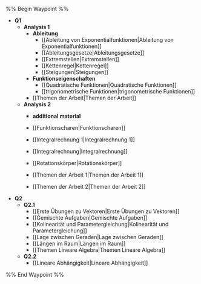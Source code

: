 %% Begin Waypoint %%
- **Q1**
	- **Analysis 1**
		- **Ableitung**
			- [[Ableitung von Exponentialfunktionen|Ableitung von Exponentialfunktionen]]
			- [[Ableitungsgesetze|Ableitungsgesetze]]
			- [[Extremstellen|Extremstellen]]
			- [[Kettenregel|Kettenregel]]
			- [[Steigungen|Steigungen]]
		- **Funktionseigenschaften**
			- [[Quadratische Funktionen|Quadratische Funktionen]]
			- [[trigonometrische Funktionen|trigonometrische Funktionen]]
		- [[Themen der Arbeit|Themen der Arbeit]]
	- **Analysis 2**
		- **additional material**

		- [[Funktionscharen|Funktionscharen]]
		- [[Integralrechnung 1|Integralrechnung 1]]
		- [[Integralrechnung|Integralrechnung]]
		- [[Rotationskörper|Rotationskörper]]
		- [[Themen der Arbeit 1|Themen der Arbeit 1]]
		- [[Themen der Arbeit 2|Themen der Arbeit 2]]
- **Q2**
	- **Q2.1**
		- [[Erste Übungen zu Vektoren|Erste Übungen zu Vektoren]]
		- [[Gemischte Aufgaben|Gemischte Aufgaben]]
		- [[Kolinearität und Parametergleichung|Kolinearität und Parametergleichung]]
		- [[Lage zwischen Geraden|Lage zwischen Geraden]]
		- [[Längen im Raum|Längen im Raum]]
		- [[Themen Lineare Algebra|Themen Lineare Algebra]]
	- **Q2.2**
		- [[Lineare Abhängigkeit|Lineare Abhängigkeit]]

%% End Waypoint %%
